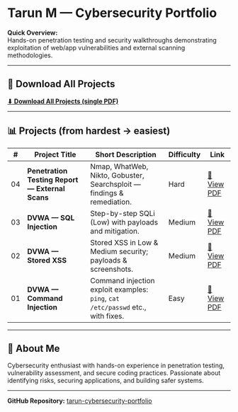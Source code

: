 # Tarun M — Cybersecurity Portfolio  

**Quick Overview:**  
Hands-on penetration testing and security walkthroughs demonstrating exploitation of web/app vulnerabilities and external scanning methodologies.

---

## 📂 Download All Projects
[**⬇ Download All Projects (single PDF)**](https://github.com/tarunmk03/tarun-cybersecurity-portfolio/raw/main/Cybersecurity_Pro_TarunM.pdf)

---

## 📊 Projects (from hardest → easiest)

| #   | Project Title | Short Description | Difficulty | Link |
|-----|--------------|-------------------|------------|------|
| 04  | **Penetration Testing Report — External Scans** | Nmap, WhatWeb, Nikto, Gobuster, Searchsploit — findings & remediation. | Hard | [📄 View PDF](projects/Penetration_Testing_Report_TarunM_FINAL_Optimized.pdf) |
| 03  | **DVWA — SQL Injection** | Step-by-step SQLi (Low) with payloads and mitigation. | Medium | [📄 View PDF](projects/DVWA_SQLi_StepByStep_Compressed.pdf) |
| 02  | **DVWA — Stored XSS** | Stored XSS in Low & Medium security; payloads & screenshots. | Medium | [📄 View PDF](projects/DVWA_Stored_XSS_Report.pdf) |
| 01  | **DVWA — Command Injection** | Command injection exploit examples: `ping`, `cat /etc/passwd` etc., with fixes. | Easy | [📄 View PDF](projects/Command_Injection_DVWA_Split.pdf) |

---

## 📌 About Me  
Cybersecurity enthusiast with hands-on experience in penetration testing, vulnerability assessment, and secure coding practices. Passionate about identifying risks, securing applications, and building safer systems.  

---

**GitHub Repository:** [tarun-cybersecurity-portfolio](https://github.com/tarunmk03/tarun-cybersecurity-portfolio)  




